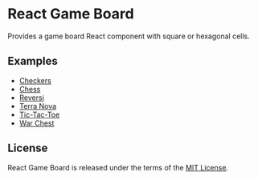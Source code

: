 # React Game Board

Provides a game board React component with square or hexagonal cells.

## Examples

- [Checkers](https://cdn.jsdelivr.net/gh/jmthompson2015/react-game-board/example/checkers/CheckerBoardUI.viewtest.html)
- [Chess](https://cdn.jsdelivr.net/gh/jmthompson2015/react-game-board/example/chess/ChessBoardUI.viewtest.html)
- [Reversi](https://cdn.jsdelivr.net/gh/jmthompson2015/react-game-board/example/reversi/ReversiBoardUI.viewtest.html)
- [Terra Nova](https://cdn.jsdelivr.net/gh/jmthompson2015/react-game-board/example/terra-nova/TerraNovaBoardUI.viewtest.html)
- [Tic-Tac-Toe](https://cdn.jsdelivr.net/gh/jmthompson2015/react-game-board/example/tic-tac-toe/TTTBoardUI.viewtest.html)
- [War Chest](https://cdn.jsdelivr.net/gh/jmthompson2015/react-game-board/example/war-chest/WarChestBoardUI.viewtest.html)

## License

React Game Board is released under the terms of the [MIT License](https://github.com/jmthompson2015/react-game-board/blob/master/LICENSE).
